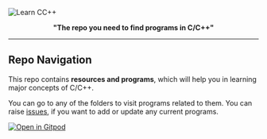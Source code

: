 ![Learn CC++](https://user-images.githubusercontent.com/111558974/226154474-ec52cbf5-0b3d-46df-933e-74af334f55b2.png)

**<div style="text-align: center;">"The repo you need to find programs in C/C++"</div>**
<hr />

## Repo Navigation
This repo contains **resources and programs**, which will help you in learning major concepts of C/C++.

You can go to any of the folders to visit programs related to them. You can raise [issues](https://github.com/prnvtripathi/C--/issues/new), if you want to add or update any current programs.

<a href="https://gitpod.io/#https://github.com/prnvtripathi/c--">![Open in Gitpod](https://camo.githubusercontent.com/76e60919474807718793857d8eb615e7a50b18b04050577e5a35c19421f260a3/68747470733a2f2f676974706f642e696f2f627574746f6e2f6f70656e2d696e2d676974706f642e737667)</a>

